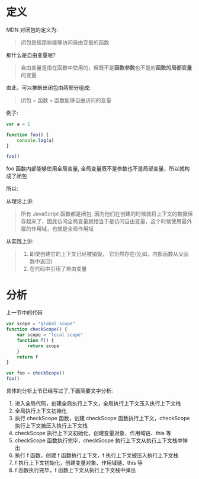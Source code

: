 # 定义

MDN 对闭包的定义为:

> 闭包是指那些能够访问自由变量的函数

那什么是自由变量呢?

> 自由变量是指在函数中使用的，但既不是**函数参数**也不是的**函数的局部变量**的变量

由此，可以推断出闭包由两部分组成:

> 闭包 = 函数 + 函数能够自由访问的变量

例子:

```js
var a = 1

function foo() {
	console.log(a)
}

foo()
```

foo 函数内部能够使用全局变量, 全局变量既不是参数也不是局部变量，所以就构成了闭包

所以:

从理论上讲:

> 所有 JavaScript 函数都是闭包, 因为他们在创建的时候就将上下文的数据保存起来了，因此访问全局变量就相当于是访问自由变量，这个时候使用最外层的作用域，也就是全局作用域

从实践上讲:

> 1. 即使创建它的上下文已经被销毁， 它仍然存在(比如，内部函数从父函数中返回)
> 2. 在代码中引用了自由变量

# 分析

上一节中的代码

```js
var scope = "global scope"
function checkScope() {
	var scope = "local scope"
	function f() {
		return scope
	}
	return f
}

var foo = checkScope()
foo()
```

具体的分析上节已经写过了,下面简要文字分析:

1. 进入全局代码，创建全局执行上下文，全局执行上下文压入执行上下文栈
2. 全局执行上下文初始化
3. 执行 checkScope 函数，创建 checkScope 函数执行上下文，checkScope 执行上下文被压入执行上下文栈
4. checkScope 执行上下文初始化，创建变量对象、作用域链、this 等
5. checkScope 函数执行完毕，checkScope 执行上下文从执行上下文栈中弹出
6. 执行 f 函数，创建 f 函数执行上下文，f 执行上下文被压入执行上下文栈
7. f 执行上下文初始化，创建变量对象、作用域链、this 等
8. f 函数执行完毕，f 函数上下文从执行上下文栈中弹出
